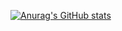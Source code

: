[![Anurag's GitHub stats](https://github-readme-stats.vercel.app/api?username=mahdi-ko&count_private=true)](https://github.com/mahdi-ko/mahdi-ko)
